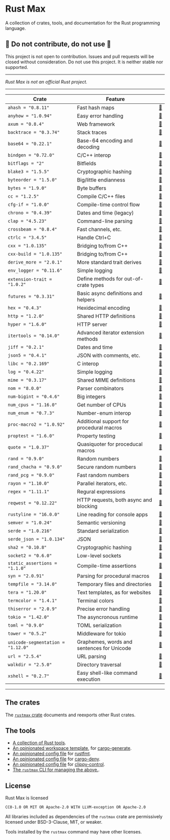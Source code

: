 # Rust Max

A collection of crates, tools, and documentation for the Rust programming language.


## 🚧 Do not contribute, do not use 🚧

This project is not open to contribution.
Issues and pull requests will be closed without consideration.
Do not use this project.
It is neither stable nor supported.

---

*Rust Max is not an official Rust project.*

---

| Crate | Feature | |
|-|-|-|
| `ahash = "0.8.11"` | Fast hash maps | [📖](https://docs.rs/ahash/0.8.11/ahash) |
| `anyhow = "1.0.94"` | Easy error handling | [📖](https://docs.rs/anyhow/1.0.94/anyhow) |
| `axum = "0.8.4"` | Web framework | [📖](https://docs.rs/axum/0.8.4/axum) |
| `backtrace = "0.3.74"` | Stack traces | [📖](https://docs.rs/backtrace/0.3.74/backtrace) |
| `base64 = "0.22.1"` | Base-64 encoding and decoding | [📖](https://docs.rs/base64/0.22.1/base64) |
| `bindgen = "0.72.0"` | C/C++ interop | [📖](https://docs.rs/bindgen/0.72.0/bindgen) |
| `bitflags = "2"` | Bitfields | [📖](https://docs.rs/bitflags/2/bitflags) |
| `blake3 = "1.5.5"` | Cryptographic hashing | [📖](https://docs.rs/blake3/1.5.5/blake3) |
| `byteorder = "1.5.0"` | Big/little endianness | [📖](https://docs.rs/byteorder/1.5.0/byteorder) |
| `bytes = "1.9.0"` | Byte buffers | [📖](https://docs.rs/bytes/1.9.0/bytes) |
| `cc = "1.2.5"` | Compile C/C++ files | [📖](https://docs.rs/cc/1.2.5/cc) |
| `cfg-if = "1.0.0"` | Compile-time control flow | [📖](https://docs.rs/cfg-if/1.0.0/cfg_if) |
| `chrono = "0.4.39"` | Dates and time (legacy) | [📖](https://docs.rs/chrono/0.4.39/chrono) |
| `clap = "4.5.23"` | Command-line parsing | [📖](https://docs.rs/clap/4.5.23/clap) |
| `crossbeam = "0.8.4"` | Fast channels, etc. | [📖](https://docs.rs/crossbeam/0.8.4/crossbeam) |
| `ctrlc = "3.4.5"` | Handle Ctrl+C | [📖](https://docs.rs/ctrlc/3.4.5/ctrlc) |
| `cxx = "1.0.135"` | Bridging to/from C++ | [📖](https://docs.rs/cxx/1.0.135/cxx) |
| `cxx-build = "1.0.135"` | Bridging to/from C++ | [📖](https://docs.rs/cxx-build/1.0.135/cxx_build) |
| `derive_more = "2.0.1"` | More standard trait derives | [📖](https://docs.rs/derive_more/2.0.1/derive_more) |
| `env_logger = "0.11.6"` | Simple logging | [📖](https://docs.rs/env_logger/0.11.6/env_logger) |
| `extension-trait = "1.0.2"` | Define methods for out-of-crate types | [📖](https://docs.rs/extension-trait/1.0.2/extension_trait) |
| `futures = "0.3.31"` | Basic async definitions and helpers | [📖](https://docs.rs/futures/0.3.31/futures) |
| `hex = "0.4.3"` | Hexidecimal encoding | [📖](https://docs.rs/hex/0.4.3/hex) |
| `http = "1.2.0"` | Shared HTTP definitions | [📖](https://docs.rs/http/1.2.0/http) |
| `hyper = "1.6.0"` | HTTP server | [📖](https://docs.rs/hyper/1.6.0/hyper) |
| `itertools = "0.14.0"` | Advanced iterator extension methods | [📖](https://docs.rs/itertools/0.14.0/itertools) |
| `jiff = "0.2.1"` | Dates and time | [📖](https://docs.rs/jiff/0.2.1/jiff) |
| `json5 = "0.4.1"` | JSON with comments, etc. | [📖](https://docs.rs/json5/0.4.1/json5) |
| `libc = "0.2.169"` | C interop | [📖](https://docs.rs/libc/0.2.169/libc) |
| `log = "0.4.22"` | Simple logging | [📖](https://docs.rs/log/0.4.22/log) |
| `mime = "0.3.17"` | Shared MIME definitions | [📖](https://docs.rs/mime/0.3.17/mime) |
| `nom = "8.0.0"` | Parser combinators | [📖](https://docs.rs/nom/8.0.0/nom) |
| `num-bigint = "0.4.6"` | Big integers | [📖](https://docs.rs/num-bigint/0.4.6/num_bigint) |
| `num_cpus = "1.16.0"` | Get number of CPUs | [📖](https://docs.rs/num_cpus/1.16.0/num_cpus) |
| `num_enum = "0.7.3"` | Number-enum interop | [📖](https://docs.rs/num_enum/0.7.3/num_enum) |
| `proc-macro2 = "1.0.92"` | Additional support for procedural macros | [📖](https://docs.rs/proc-macro2/1.0.92/proc_macro2) |
| `proptest = "1.6.0"` | Property testing | [📖](https://docs.rs/proptest/1.6.0/proptest) |
| `quote = "1.0.37"` | Quasiquoter for proceducal macros | [📖](https://docs.rs/quote/1.0.37/quote) |
| `rand = "0.9.0"` | Random numbers | [📖](https://docs.rs/rand/0.9.0/rand) |
| `rand_chacha = "0.9.0"` | Secure random numbers | [📖](https://docs.rs/rand_chacha/0.9.0/rand_chacha) |
| `rand_pcg = "0.9.0"` | Fast random numbers | [📖](https://docs.rs/rand_pcg/0.9.0/rand_pcg) |
| `rayon = "1.10.0"` | Parallel iterators, etc. | [📖](https://docs.rs/rayon/1.10.0/rayon) |
| `regex = "1.11.1"` | Regural expressions | [📖](https://docs.rs/regex/1.11.1/regex) |
| `reqwest = "0.12.22"` | HTTP requests, both async and blocking | [📖](https://docs.rs/reqwest/0.12.22/reqwest) |
| `rustyline = "16.0.0"` | Line reading for console apps | [📖](https://docs.rs/rustyline/16.0.0/rustyline) |
| `semver = "1.0.24"` | Semantic versioning | [📖](https://docs.rs/semver/1.0.24/semver) |
| `serde = "1.0.216"` | Standard serialization | [📖](https://docs.rs/serde/1.0.216/serde) |
| `serde_json = "1.0.134"` | JSON | [📖](https://docs.rs/serde_json/1.0.134/serde_json) |
| `sha2 = "0.10.8"` | Cryptographic hashing | [📖](https://docs.rs/sha2/0.10.8/sha2) |
| `socket2 = "0.6.0"` | Low-level sockets | [📖](https://docs.rs/socket2/0.6.0/socket2) |
| `static_assertions = "1.1.0"` | Compile-time assertions | [📖](https://docs.rs/static_assertions/1.1.0/static_assertions) |
| `syn = "2.0.91"` | Parsing for procedural macros | [📖](https://docs.rs/syn/2.0.91/syn) |
| `tempfile = "3.14.0"` | Temporary files and directories | [📖](https://docs.rs/tempfile/3.14.0/tempfile) |
| `tera = "1.20.0"` | Text templates, as for websites | [📖](https://docs.rs/tera/1.20.0/tera) |
| `termcolor = "1.4.1"` | Terminal colors | [📖](https://docs.rs/termcolor/1.4.1/termcolor) |
| `thiserror = "2.0.9"` | Precise error handling | [📖](https://docs.rs/thiserror/2.0.9/thiserror) |
| `tokio = "1.42.0"` | The asyncronous runtime | [📖](https://docs.rs/tokio/1.42.0/tokio) |
| `toml = "0.9.0"` | TOML serialization | [📖](https://docs.rs/toml/0.9.0/toml) |
| `tower = "0.5.2"` | Middleware for tokio | [📖](https://docs.rs/tower/0.5.2/tower) |
| `unicode-segmentation = "1.12.0"` | Graphemes, words and sentences for Unicode | [📖](https://docs.rs/unicode-segmentation/1.12.0/unicode_segmentation) |
| `url = "2.5.4"` | URL parsing | [📖](https://docs.rs/url/2.5.4/url) |
| `walkdir = "2.5.0"` | Directory traversal | [📖](https://docs.rs/walkdir/2.5.0/walkdir) |
| `xshell = "0.2.7"` | Easy shell-like command execution | [📖](https://docs.rs/xshell/0.2.7/xshell) |


---

## The crates

The [`rustmax` crate](https://docs.rs/rustmax)
documents and reexports other Rust crates.


## The tools

- [A collection of Rust tools](book/src/tools.md).
- [An opinionated workspace template](template),
  for [cargo-generate](https://github.com/cargo-generate/cargo-generate).
- [An opinionated config file](rustfmt.toml)
  for [rustfmt](https://github.com/rust-lang/rustfmt).
- [An opinionated config file](deny.toml)
  for [cargo-deny](https://github.com/EmbarkStudios/cargo-deny).
- [An opinionated config file](clippy-control.toml)
  for [clippy-control](https://github.com/brson/clippy-control).
- [The `rustmax` CLI for managing the above.](https://docs.rs/rustmax-cli).


## License

Rust Max is licensed

    CC0-1.0 OR MIT OR Apache-2.0 WITH LLVM-exception OR Apache-2.0

All libraries included as dependencies of the `rustmax` crate
are permissively licensed under BSD-3-Clause, MIT, or weaker.

Tools installed by the `rustmax` command may have other licenses.
